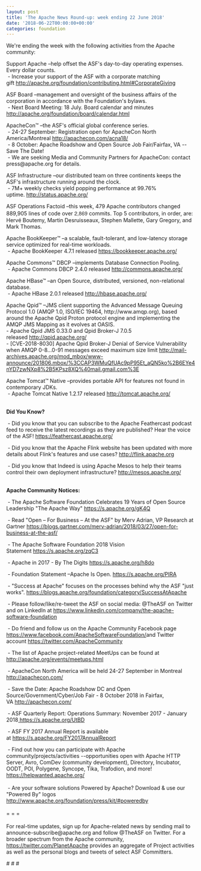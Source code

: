 ```yaml
---
layout: post
title: 'The Apache News Round-up: week ending 22 June 2018'
date: '2018-06-22T00:00:00+00:00'
categories: foundation
---
```

<p>We're ending the week with the following activities from the Apache community:</p> 
  <p>Support Apache&nbsp;–help offset the ASF's day-to-day operating expenses. Every dollar counts.<br />&nbsp;- Increase your support of the ASF with a corporate matching gift&nbsp;<a href="http://apache.org/foundation/contributing.html#CorporateGiving">http://apache.org/foundation/contributing.html#CorporateGiving</a></p> 
  <p>ASF Board –management and oversight of the business affairs of the corporation in accordance with the Foundation's bylaws.<br />&nbsp;- Next Board Meeting: 18 July. Board calendar and minutes <a href="http://apache.org/foundation/board/calendar.html">http://apache.org/foundation/board/calendar.html</a></p> 
  <p>ApacheCon™ –the ASF's official global conference series.<br />&nbsp;- 24-27 September: Registration open for ApacheCon North America/Montreal&nbsp;<a href="http://apachecon.com/acna18/">http://apachecon.com/acna18/</a><br />&nbsp;- 8 October: Apache Roadshow and Open Source Job Fair/Fairfax, VA --Save The Date!<br />&nbsp;-&nbsp;We are seeking Media and Community Partners for ApacheCon: contact press@apache.org for details.&nbsp;</p> 
  <p>ASF Infrastructure –our distributed team on three continents keeps the ASF's infrastructure running around the clock.<br />&nbsp;- 7M+ weekly checks yield popping performance at 99.76% uptime.&nbsp;<a href="http://status.apache.org/">http://status.apache.org/</a></p> 
  <p>ASF Operations Factoid&nbsp;–this week, 479 Apache contributors changed 889,905 lines of code over <font color="#333333" face="Helvetica Neue, Helvetica, Arial, sans-serif"><span style="font-size: 14px;">2,869</span></font>&nbsp;commits. Top 5 contributors, in order, are: Hervé Boutemy, Martin Desruisseaux, Stephen Mallette, Gary Gregory, and Mark Thomas.</p> 
  <p>Apache BookKeeper™ –a scalable, fault-tolerant, and low-latency storage service optimized for real-time workloads.<br />&nbsp;-&nbsp;Apache BookKeeper 4.7.1 released&nbsp;<a href="https://bookkeeper.apache.org/">https://bookkeeper.apache.org/</a></p> 
  <p>Apache Commons™ DBCP –implements Database Connection Pooling.<br />&nbsp;- Apache Commons DBCP 2.4.0 released&nbsp;<a href="http://commons.apache.org/">http://commons.apache.org/</a></p> 
  <p>Apache HBase™ –an Open Source, distributed, versioned, non-relational database.<br />&nbsp;-&nbsp;Apache HBase 2.0.1 released&nbsp;<a href="http://hbase.apache.org/">http://hbase.apache.org/</a></p> 
  <p>Apache Qpid™ –JMS client supporting the Advanced Message Queuing Protocol 1.0 (AMQP 1.0, ISO/IEC 19464, http://www.amqp.org), based around the Apache Qpid Proton protocol engine and implementing the AMQP JMS Mapping as it evolves at OASIS.<br />- Apache Qpid JMS 0.33.0 and Qpid Broker-J 7.0.5 released&nbsp;<a href="http://qpid.apache.org/">http://qpid.apache.org/</a><br />-&nbsp;[CVE-2018-8030] Apache Qpid Broker-J Denial of Service Vulnerability when AMQP 0-8...0-91 messages exceed maximum size limit&nbsp;<a href="http://mail-archives.apache.org/mod_mbox/www-announce/201806.mbox/%3CCAP3WMuQfUAc9pP95Et_aQN5ko%2B6EYe4nYD7zwNXp8%2B5KPsz8XQ%40mail.gmail.com%3E">http://mail-archives.apache.org/mod_mbox/www-announce/201806.mbox/%3CCAP3WMuQfUAc9pP95Et_aQN5ko%2B6EYe4nYD7zwNXp8%2B5KPsz8XQ%40mail.gmail.com%3E</a></p> 
  <p>Apache Tomcat™ Native –provides portable API for features not found in contemporary JDKs.<br />&nbsp;-&nbsp;Apache Tomcat Native 1.2.17 released&nbsp;<a href="http://tomcat.apache.org/">http://tomcat.apache.org/</a></p> 
  <p> </p> 
  <p><strong><br />Did You Know?</strong></p> 
  <div> 
    <p>&nbsp;- Did you know that you can subscribe to the Apache Feathercast podcast feed to receive the latest recordings as they are published? Hear the voice of the ASF!&nbsp;<a href="https://feathercast.apache.org/">https://feathercast.apache.org/</a></p> 
    <p>&nbsp;- Did you know that the Apache Flink website has been updated with more details about Flink's features and use cases?&nbsp;<a href="http://flink.apache.org">http://flink.apache.org</a></p> 
    <p>&nbsp;- Did you know that Indeed is using Apache Mesos to help their teams control their own deployment infrastructure?&nbsp;<a href="http://mesos.apache.org/">http://mesos.apache.org/</a><br /><br /></p> 
  </div> 
  <div><strong>Apache Community Notices:</strong></div> 
  <p>&nbsp;- The Apache<span style="font-size: 10.8333px;"> </span>Software Foundation Celebrates 19 Years of Open Source Leadership &quot;The Apache Way&quot;&nbsp;<a href="https://s.apache.org/gK4Q">https://s.apache.org/gK4Q</a></p> 
  <p>&nbsp;- Read &quot;Open – For Business – At the ASF&quot; by Merv Adrian, VP Research at Gartner&nbsp;<a href="https://blogs.gartner.com/merv-adrian/2018/03/27/open-for-business-at-the-asf/">https://blogs.gartner.com/merv-adrian/2018/03/27/open-for-business-at-the-asf/</a><br /></p> 
  <p>&nbsp;- The Apache Software Foundation 2018 Vision Statement&nbsp;<a href="https://s.apache.org/zqC3">https://s.apache.org/zqC3</a></p> 
  <p>&nbsp;- Apache in 2017 - By The Digits&nbsp;<a href="https://s.apache.org/h8do">https://s.apache.org/h8do</a></p> 
  <p>&nbsp;- Foundation Statement –Apache Is Open. <a href="https://s.apache.org/PIRA">https://s.apache.org/PIRA</a></p> 
  <div> 
    <p>&nbsp;- &quot;Success at Apache&quot; focuses on the processes behind why the ASF &quot;just works&quot;. <a href="https://blogs.apache.org/foundation/category/SuccessAtApache">https://blogs.apache.org/foundation/category/SuccessAtApache</a></p> 
  </div> 
  <div> 
    <p>&nbsp;- Please follow/like/re-tweet the ASF on social media: @TheASF on Twitter and on LinkedIn at <a href="https://www.linkedin.com/company/the-apache-software-foundation">https://www.linkedin.com/company/the-apache-software-foundation</a></p> 
    <p>&nbsp;- Do friend and follow us on the Apache Community Facebook page <a href="https://www.facebook.com/ApacheSoftwareFoundation/">https://www.facebook.com/ApacheSoftwareFoundation/</a>and Twitter account <a href="https://twitter.com/ApacheCommunity">https://twitter.com/ApacheCommunity</a></p> 
  </div> 
  <div> 
    <p><a href="https://feathercast.apache.org/"></a></p> 
  </div> 
  <div> 
    <p>&nbsp;- The list of Apache project-related MeetUps can be found at <a href="https://twitter.com/ApacheCommunity">http://apache.org/events/meetups.html</a></p> 
  </div> 
  <div> 
    <p>&nbsp;- ApacheCon North America&nbsp;will be held 24-27 September in Montreal <a href="http://apachecon.com/">http://apachecon.com/</a></p> 
    <p>&nbsp;- Save the Date: Apache Roadshow DC and Open Source/Government/Cyber/Job Fair - 8 October 2018 in Fairfax, VA&nbsp;<a href="http://apachecon.com/">http://apachecon.com/</a></p> 
    <p>&nbsp;- ASF Quarterly Report: Operations Summary: November 2017 - January 2018<a href="https://s.apache.org/UtBD">&nbsp;https://s.apache.org/UtBD</a></p> 
  </div> 
  <div> 
    <p>&nbsp;- ASF FY 2017 Annual Report is available at&nbsp;<a href="https://s.apache.org/FY2017AnnualReport">https://s.apache.org/FY2017AnnualReport</a></p> 
  </div> 
  <div>&nbsp;- Find out how you can participate with Apache community/projects/activities --opportunities open with Apache HTTP Server, Avro, ComDev (community development), Directory, Incubator, OODT, POI, Polygene, Syncope, Tika, Trafodion, and more! <a href="https://helpwanted.apache.org/">https://helpwanted.apache.org/</a></div> 
  <div><br /></div> 
  <div>&nbsp;- Are your software solutions Powered by Apache? Download &amp; use our &quot;Powered By&quot; logos <a href="http://www.apache.org/foundation/press/kit/#poweredby">http://www.apache.org/foundation/press/kit/#poweredby</a></div> 
  <div><br /></div> 
  <div>= = =</div> 
  <div><br /></div> 
  <div>For real-time updates, sign up for Apache-related news by sending mail to announce-subscribe@apache.org and follow @TheASF on Twitter. For a broader spectrum from the Apache community, <a href="https://twitter.com/PlanetApache">https://twitter.com/PlanetApache</a> provides an aggregate of Project activities as well as the personal blogs and tweets of select ASF Committers.</div> 
  <p># # #</p>
